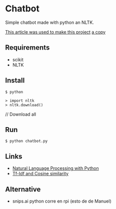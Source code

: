 # Chatbot

Simple chatbot made with python an NLTK.

[This article was used to make this project](https://medium.com/analytics-vidhya/building-a-simple-chatbot-in-python-using-nltk-7c8c8215ac6e)
[a copy](https://medium.com/@ritidass29/create-your-chatbot-using-python-nltk-88809fa621d1)

## Requirements

- scikit
- NLTK

## Install 

    $ python 

    > import nltk
    > nltk.download()

// Download all

## Run

    $ python chatbot.py 

## Links

- [Natural Language Processing with Python](http://www.nltk.org/book/)
- [Tf-Idf and Cosine similarity](https://janav.wordpress.com/2013/10/27/tf-idf-and-cosine-similarity/)

## Alternative

- snips.ai python corre  en rpi (esto de de Manuel)